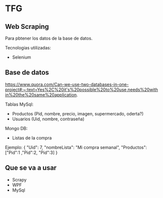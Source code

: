 # TFG



## Web Scraping
  Para pbtener los datos de la base de datos.

  
  Tecnologias utilizadas:
  + Selenium

## Base de datos
https://www.quora.com/Can-we-use-two-databases-in-one-project#:~:text=Yes%2C%20it's%20possible%20to%20use,needs%20within%20the%20same%20application.

  Tablas MySql:

  + Productos (Pid, nombre, precio, imagen, supermercado, oderta?)
  + Usuarios (Uid, nombre, contraseña)

  Mongo DB:
  + Listas de la compra

  Ejemplo:
      {
  "Uid": 7,
  "nombreLista": "Mi compra semanal",
  "Productos": ["Pid":1 ,"Pid":2, "Pid":3]
}

  
## Que se va a usar

+ Scrapy
+ WPF
+ MySql 
